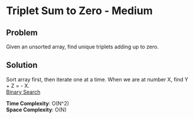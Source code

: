 # Triplet Sum to Zero - Medium

## Problem
Given an unsorted array, find unique triplets adding up to zero.

## Solution
Sort array first, then iterate one at a time. When we are at number X, find Y + Z = - X. <br />
[Binary Search](https://github.com/jecjung520/Algorithm/blob/main/Two%20Pointers/Pair%20with%20Target%20Sum%20-%20Easy/targetSum1.cc)

**Time Complexity**: O(N^2) <br />
**Space Complexity**: O(N)